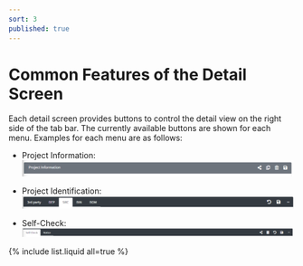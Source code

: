```yaml
---
sort: 3
published: true
---
```


# Common Features of the Detail Screen

Each detail screen provides buttons to control the detail view on the right side of the tab bar. 
The currently available buttons are shown for each menu. Examples for each menu are as follows:

- Project Information:
  ![BtnProjectInformation](../../images/common/information_view/btn_project_information.png)

- Project Identification:
  ![BtnProjectIdentification](../../images/common/information_view/btn_project_identification.png)

- Self-Check:
  ![BtnSelfCheck](../../images/common/information_view/btn_selfcheck.png)

{% include list.liquid all=true %}